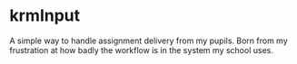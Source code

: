 krmInput
========

A simple way to handle assignment delivery from my pupils. Born from my frustration at how badly the workflow is in the system my school uses.
